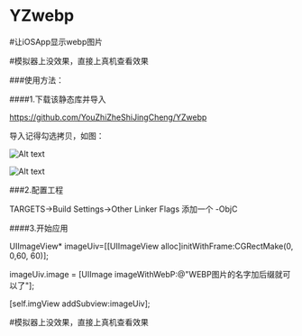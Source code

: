 # YZwebp      
 
#让iOSApp显示webp图片      

#模拟器上没效果，直接上真机查看效果        

###使用方法：     

####1.下载该静态库并导入      

<https://github.com/YouZhiZheShiJingCheng/YZwebp>

导入记得勾选拷贝，如图：

![Alt text](http://118.24.89.63:8080/1.png)

![Alt text](http://118.24.89.63:8080/2.png)

###2.配置工程      

TARGETS->Build Settings->Other Linker Flags 添加一个  -ObjC

####3.开始应用         

UIImageView* imageUiv=[[UIImageView alloc]initWithFrame:CGRectMake(0, 0,60, 60)];

imageUiv.image = [UIImage imageWithWebP:@"WEBP图片的名字加后缀就可以了"];

[self.imgView addSubview:imageUiv];

#模拟器上没效果，直接上真机查看效果     
      



